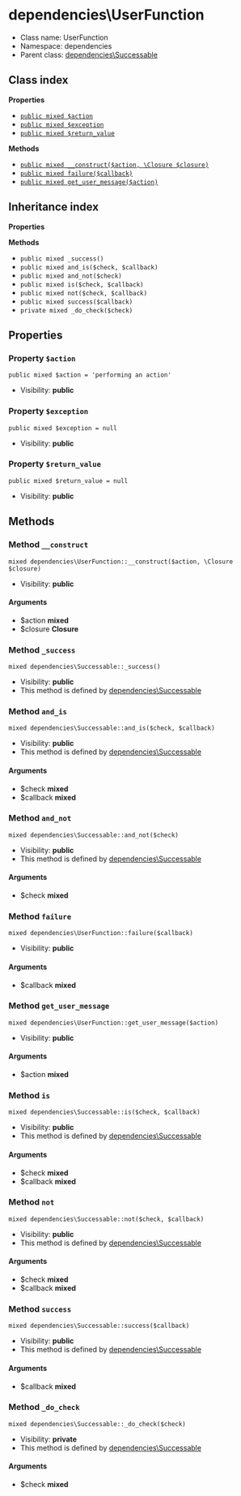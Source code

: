 # dependencies\UserFunction






* Class name: UserFunction
* Namespace: dependencies
* Parent class: [dependencies\Successable](../dependencies/Successable.md)




## Class index

**Properties**
* [`public mixed $action`](#property-action)
* [`public mixed $exception`](#property-exception)
* [`public mixed $return_value`](#property-return_value)

**Methods**
* [`public mixed __construct($action, \Closure $closure)`](#method-__construct)
* [`public mixed failure($callback)`](#method-failure)
* [`public mixed get_user_message($action)`](#method-get_user_message)


## Inheritance index

**Properties**

**Methods**
* `public mixed _success()`
* `public mixed and_is($check, $callback)`
* `public mixed and_not($check)`
* `public mixed is($check, $callback)`
* `public mixed not($check, $callback)`
* `public mixed success($callback)`
* `private mixed _do_check($check)`



Properties
----------


### Property `$action`

```
public mixed $action = 'performing an action'
```





* Visibility: **public**


### Property `$exception`

```
public mixed $exception = null
```





* Visibility: **public**


### Property `$return_value`

```
public mixed $return_value = null
```





* Visibility: **public**


Methods
-------


### Method `__construct`

```
mixed dependencies\UserFunction::__construct($action, \Closure $closure)
```





* Visibility: **public**

#### Arguments

* $action **mixed**
* $closure **Closure**



### Method `_success`

```
mixed dependencies\Successable::_success()
```





* Visibility: **public**
* This method is defined by [dependencies\Successable](../dependencies/Successable.md)



### Method `and_is`

```
mixed dependencies\Successable::and_is($check, $callback)
```





* Visibility: **public**
* This method is defined by [dependencies\Successable](../dependencies/Successable.md)

#### Arguments

* $check **mixed**
* $callback **mixed**



### Method `and_not`

```
mixed dependencies\Successable::and_not($check)
```





* Visibility: **public**
* This method is defined by [dependencies\Successable](../dependencies/Successable.md)

#### Arguments

* $check **mixed**



### Method `failure`

```
mixed dependencies\UserFunction::failure($callback)
```





* Visibility: **public**

#### Arguments

* $callback **mixed**



### Method `get_user_message`

```
mixed dependencies\UserFunction::get_user_message($action)
```





* Visibility: **public**

#### Arguments

* $action **mixed**



### Method `is`

```
mixed dependencies\Successable::is($check, $callback)
```





* Visibility: **public**
* This method is defined by [dependencies\Successable](../dependencies/Successable.md)

#### Arguments

* $check **mixed**
* $callback **mixed**



### Method `not`

```
mixed dependencies\Successable::not($check, $callback)
```





* Visibility: **public**
* This method is defined by [dependencies\Successable](../dependencies/Successable.md)

#### Arguments

* $check **mixed**
* $callback **mixed**



### Method `success`

```
mixed dependencies\Successable::success($callback)
```





* Visibility: **public**
* This method is defined by [dependencies\Successable](../dependencies/Successable.md)

#### Arguments

* $callback **mixed**



### Method `_do_check`

```
mixed dependencies\Successable::_do_check($check)
```





* Visibility: **private**
* This method is defined by [dependencies\Successable](../dependencies/Successable.md)

#### Arguments

* $check **mixed**


